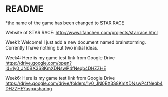 # README
*the name of the game has been changed to STAR RACE

Website of STAR RACE: http://www.lifanchen.com/projects/starrace.html

Week1:
Welcome!
I just add a new document named brainstorming. Currently I have nothing but two initial ideas.

Week4:
Here is my game test link from Google Drive
https://drive.google.com/open?id=1y0_JN0BX3S8KmXDNswP4fNeqb4DHZZHE

Week6:
Here is my game test link from Google Drive
https://drive.google.com/drive/folders/1y0_JN0BX3S8KmXDNswP4fNeqb4DHZZHE?usp=sharing
